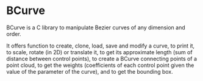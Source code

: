 # BCurve
BCurve is a C library to manipulate Bezier curves of any dimension and order.

It offers function to create, clone, load, save and modify a curve, to print
it, to scale, rotate (in 2D) or translate it, to get its approximate length (sum
of distance between control points), to create a BCurve connecting points of
a point cloud, to get the weights (coefficients of each control point given the
value of the parameter of the curve), and to get the bounding box.
